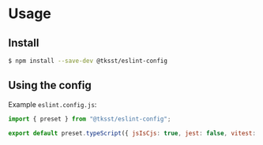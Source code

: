 # Usage

## Install

```bash
$ npm install --save-dev @tksst/eslint-config
```

## Using the config

Example `eslint.config.js`:

```javascript
import { preset } from "@tksst/eslint-config";

export default preset.typeScript({ jsIsCjs: true, jest: false, vitest: true });
```
